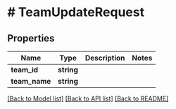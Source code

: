 # # TeamUpdateRequest

## Properties

Name | Type | Description | Notes
------------ | ------------- | ------------- | -------------
**team_id** | **string** |  |
**team_name** | **string** |  |

[[Back to Model list]](../../README.md#models) [[Back to API list]](../../README.md#endpoints) [[Back to README]](../../README.md)
